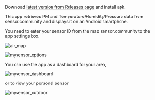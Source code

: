 Download [latest version from Releases page](https://github.com/saiinc/MySensorAirData/releases) and install apk.

This app retrieves PM and Temperature/Humidity/Pressure data from sensor.community and displays it on an Android smartphone.

You need to enter your sensor ID from the map [sensor.community](https://sensor.community/) to the app settings box.

![air_map](https://github.com/user-attachments/assets/5b9510af-21a2-4df5-8a4c-db95a15a4f52)


![mysensor_options](https://github.com/user-attachments/assets/79f55e54-0a9d-4c23-b503-04c18d29e2e9)




You can use the app as a dashboard for your area, 

     
![mysensor_dashboard](https://github.com/user-attachments/assets/7fb954e1-6c6f-4087-8a61-7c44aebe6c36)

or to view your personal sensor.

![mysensor_outdoor](https://github.com/user-attachments/assets/155bb325-ea85-4583-a736-c10519204491)


